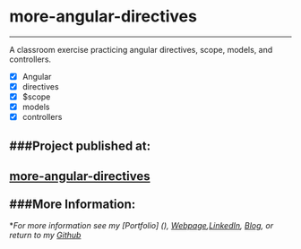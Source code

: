 # more-angular-directives
---

A classroom exercise practicing angular directives, scope, models, and controllers.

- [x] Angular
- [x] directives
- [x] $scope
- [x] models
- [x] controllers

###Project published at: 
---

[more-angular-directives](https://trrapp12-ironyard.github.io/more-angular-directives/)
<br/>
<br/>
###More Information:
---

\**For more information see my [Portfolio] (), [Webpage](http://web-karma.org),[LinkedIn](https://www.linkedin.com/in/trevor-rapp-042a1037), [Blog](http://web-karma.net), or return to my [Github](https://github.com/trrapp12)*
